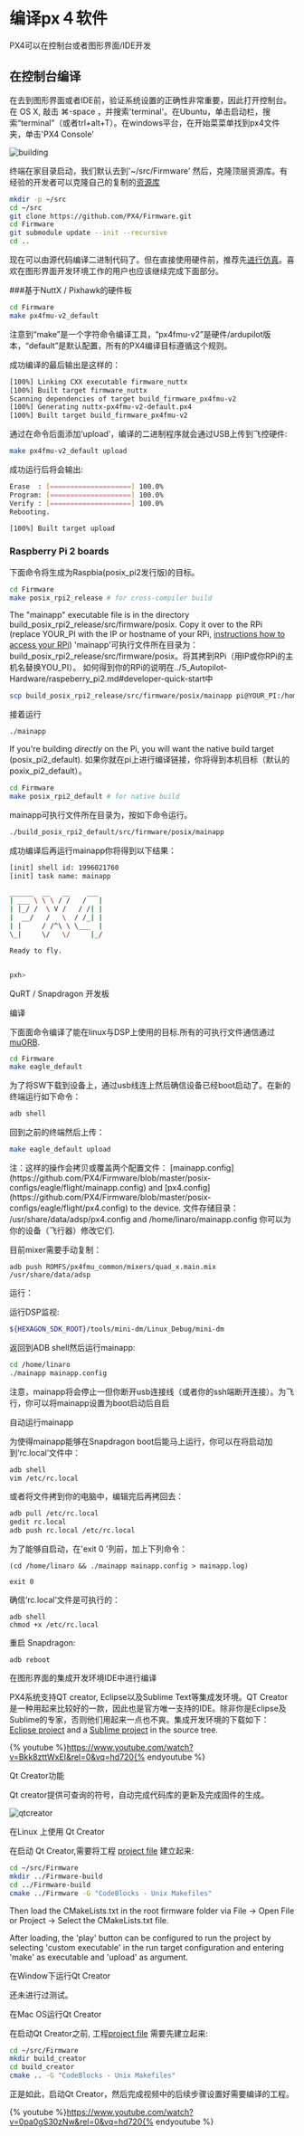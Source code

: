 # 编译px４软件

PX4可以在控制台或者图形界面/IDE开发

## 在控制台编译
在去到图形界面或者IDE前，验证系统设置的正确性非常重要，因此打开控制台。在 OS X, 敲击 ⌘-space ，并搜索'terminal'。在Ubuntu，单击启动栏，搜索“terminal”（或者trl+alt+T）。在windows平台，在开始菜菜单找到px4文件夹，单击'PX4 Console'

![building](../pictures/toolchain/terminal.png)

终端在家目录启动，我们默认去到'~/src/Firmware' 然后，克隆顶层资源库。有经验的开发者可以克隆自己的复制的[资源库](https://help.github.com/articles/fork-a-repo/) 

<div class="host-code"></div>

```sh
mkdir -p ~/src
cd ~/src
git clone https://github.com/PX4/Firmware.git
cd Firmware
git submodule update --init --recursive
cd ..
```

现在可以由源代码编译二进制代码了。但在直接使用硬件前，推荐先[进行仿真](../4_Simulation/basic_simulation.md)。喜欢在图形界面开发环境工作的用户也应该继续完成下面部分。


###基于NuttX / Pixhawk的硬件板

<div class="host-code"></div>

```sh
cd Firmware
make px4fmu-v2_default
```

注意到“make”是一个字符命令编译工具，“px4fmu-v2”是硬件/ardupilot版本，“default”是默认配置，所有的PX4编译目标遵循这个规则。 

成功编译的最后输出是这样的：

<div class="host-code"></div>

```sh
[100%] Linking CXX executable firmware_nuttx
[100%] Built target firmware_nuttx
Scanning dependencies of target build_firmware_px4fmu-v2
[100%] Generating nuttx-px4fmu-v2-default.px4
[100%] Built target build_firmware_px4fmu-v2
```

通过在命令后面添加‘upload’，编译的二进制程序就会通过USB上传到飞控硬件:

<div class="host-code"></div>

```sh
make px4fmu-v2_default upload
```

成功运行后将会输出:

<div class="host-code"></div>

```sh
Erase  : [====================] 100.0%
Program: [====================] 100.0%
Verify : [====================] 100.0%
Rebooting.

[100%] Built target upload
```

### Raspberry Pi 2 boards

下面命令将生成为Raspbia(posix_pi2发行版)的目标。

<div class="host-code"></div>

```sh
cd Firmware
make posix_rpi2_release # for cross-compiler build
```

The "mainapp" executable file is in the directory build_posix_rpi2_release/src/firmware/posix.
Copy it over to the RPi (replace YOUR_PI with the IP or hostname of your RPi, [instructions how to access your RPi](../5_Autopilot-Hardware/raspeberry_pi2.md#developer-quick-start))
'mainapp'可执行文件所在目录为：build_posix_rpi2_release/src/firmware/posix。将其拷到RPi（用IP或你RPi的主机名替换YOU_PI）。 如何得到你的RPi的说明在../5_Autopilot-Hardware/raspeberry_pi2.md#developer-quick-start中

```sh
scp build_posix_rpi2_release/src/firmware/posix/mainapp pi@YOUR_PI:/home/pi/
```

接着运行
<div class="host-code"></div>

```sh
./mainapp
```

If you're building *directly* on the Pi, you will want the native build target (posix_pi2_default).
如果你就在pi上进行编译链接，你将得到本机目标（默认的poxix_pi2_default）。

<div class="host-code"></div>

```sh
cd Firmware
make posix_rpi2_default # for native build
```

mainapp可执行文件所在目录为，按如下命令运行。
<div class="host-code"></div>

```sh
./build_posix_rpi2_default/src/firmware/posix/mainapp
```

成功编译后再运行mainapp你将得到以下结果：
```sh
[init] shell id: 1996021760
[init] task name: mainapp

______  __   __    ___
| ___ \ \ \ / /   /   |
| |_/ /  \ V /   / /| |
|  __/   /   \  / /_| |
| |     / /^\ \ \___  |
\_|     \/   \/     |_/

Ready to fly.


pxh>
```

QuRT / Snapdragon 开发板

编译

下面面命令编译了能在linux与DSP上使用的目标.所有的可执行文件通信通过
[muORB](../6_Middleware-and-Architecture/uorb_messaging.md).

<div class="host-code"></div>

```sh
cd Firmware
make eagle_default
```

为了将SW下载到设备上，通过usb线连上然后确信设备已经boot启动了。在新的终端运行如下命令：

<div class="host-code"></div>

```sh
adb shell
```

回到之前的终端然后上传：

<div class="host-code"></div>

```sh
make eagle_default upload
```

<aside class="note">
注：这样的操作会拷贝或覆盖两个配置文件： [mainapp.config](https://github.com/PX4/Firmware/blob/master/posix-configs/eagle/flight/mainapp.config) and [px4.config](https://github.com/PX4/Firmware/blob/master/posix-configs/eagle/flight/px4.config) to the device. 文件存储目录： /usr/share/data/adsp/px4.config and /home/linaro/mainapp.config 你可以为你的设备（飞行器）修改它们.
</aside>

目前mixer需要手动复制：
<div class="host-code"></div>

```
adb push ROMFS/px4fmu_common/mixers/quad_x.main.mix  /usr/share/data/adsp
```

运行：

运行DSP监视:

<div class="host-code"></div>

```sh
${HEXAGON_SDK_ROOT}/tools/mini-dm/Linux_Debug/mini-dm
```

返回到ADB shell然后运行mainapp:
```sh
cd /home/linaro
./mainapp mainapp.config
```
注意，mainapp将会停止一但你断开usb连接线（或者你的ssh端断开连接）。为飞行，你可以将mainapp设置为boot启动后自启

自动运行mainapp

为使得mainapp能够在Snapdragon boot后能马上运行，你可以在将启动加到‘rc.local’文件中：

```sh
adb shell
vim /etc/rc.local
```

或者将文件拷到你的电脑中，编辑完后再拷回去：

```sh
adb pull /etc/rc.local
gedit rc.local
adb push rc.local /etc/rc.local
```

为了能够自启动，在'exit 0 '列前，加上下列命令：

```
(cd /home/linaro && ./mainapp mainapp.config > mainapp.log)

exit 0
```

确信‘rc.local’文件是可执行的：

```
adb shell
chmod +x /etc/rc.local
```

重启 Snapdragon:

```
adb reboot
```

在图形界面的集成开发环境IDE中进行编译

PX4系统支持QT creator, Eclipse以及Sublime Text等集成发环境。QT Creator      是一种用起来比较好的一款，因此也是官方唯一支持的IDE。除非你是Eclipse及Sublime的专家，否则他们用起来一点也不爽。集成开发环境的下载如下：
 [Eclipse project](https://github.com/PX4/Firmware/blob/master/.project) and a [Sublime project](https://github.com/PX4/Firmware/blob/master/Firmware.sublime-project) in the source tree.

{% youtube %}https://www.youtube.com/watch?v=Bkk8zttWxEI&rel=0&vq=hd720{% endyoutube %}

Qt Creator功能

Qt creator提供可查询的符号，自动完成代码库的更新及完成固件的生成。

![qtcreator](../pictures/toolchain/qtcreator.png)

在Linux 上使用 Qt Creator

在启动 Qt Creator,需要将工程 [project file](https://cmake.org/Wiki/CMake_Generator_Specific_Information#Code::Blocks_Generator) 建立起来:

<div class="host-code"></div>

```sh
cd ~/src/Firmware
mkdir ../Firmware-build
cd ../Firmware-build
cmake ../Firmware -G "CodeBlocks - Unix Makefiles"
```

Then load the CMakeLists.txt in the root firmware folder via File -> Open File or Project -> Select the CMakeLists.txt file.

After loading, the 'play' button can be configured to run the project by selecting 'custom executable' in the run target configuration and entering 'make' as executable and 'upload' as argument.

在Window下运行Qt Creator

<aside class="todo">
还未进行过测试。
</aside>

在Mac OS运行Qt Creator

在启动Qt Creator之前, 工程[project file](https://cmake.org/Wiki/CMake_Generator_Specific_Information#Code::Blocks_Generator) 需要先建立起来:

<div class="host-code"></div>

```sh
cd ~/src/Firmware
mkdir build_creator
cd build_creator
cmake .. -G "CodeBlocks - Unix Makefiles"
```

正是如此，启动Qt Creator，然后完成视频中的后续步骤设置好需要编译的工程。

{% youtube %}https://www.youtube.com/watch?v=0pa0gS30zNw&rel=0&vq=hd720{% endyoutube %}

